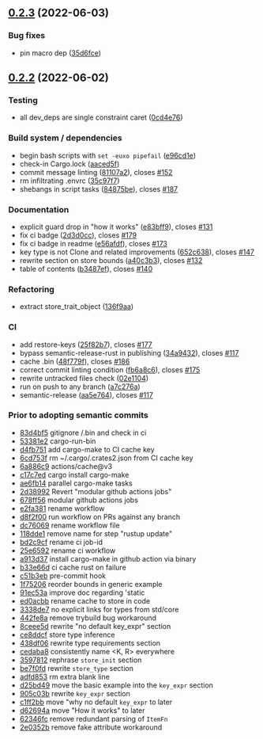 ## [0.2.3](https://github.com/mobusoperandi/michie/compare/v0.2.2...v0.2.3) (2022-06-03)


### Bug fixes

* pin macro dep ([35d6fce](https://github.com/mobusoperandi/michie/commit/35d6fcee90dda851d6115af0de80dfc1a2cdaa3b))

## [0.2.2](https://github.com/mobusoperandi/michie/compare/v0.2.1...v0.2.2) (2022-06-02)


### Testing

* all dev_deps are single constraint caret ([0cd4e76](https://github.com/mobusoperandi/michie/commit/0cd4e769b731879d15324eb0b995e51bb7170628))


### Build system / dependencies

* begin bash scripts with `set -euxo pipefail` ([e96cd1e](https://github.com/mobusoperandi/michie/commit/e96cd1e3208770e6a5479b40413249fc531565ad))
* check-in Cargo.lock ([aaced5f](https://github.com/mobusoperandi/michie/commit/aaced5fb87762195bb3e896512af48a661384ae9))
* commit message linting ([81107a2](https://github.com/mobusoperandi/michie/commit/81107a2798762eb0f60a68787ded8da183f36f74)), closes [#152](https://github.com/mobusoperandi/michie/issues/152)
* rm infiltrating .envrc ([35c97f7](https://github.com/mobusoperandi/michie/commit/35c97f7d1434b09a4e050f1e48897df4159e866b))
* shebangs in script tasks ([84875be](https://github.com/mobusoperandi/michie/commit/84875be05f29e1915577abbfbf72706d8de8d060)), closes [#187](https://github.com/mobusoperandi/michie/issues/187)


### Documentation

* explicit guard drop in "how it works" ([e83bff9](https://github.com/mobusoperandi/michie/commit/e83bff98541eb85e7a94c8e487f804b970676536)), closes [#131](https://github.com/mobusoperandi/michie/issues/131)
* fix ci badge ([2d3d0cc](https://github.com/mobusoperandi/michie/commit/2d3d0cc60fff4b3405ed54fb44a9ab4209216086)), closes [#179](https://github.com/mobusoperandi/michie/issues/179)
* fix ci badge in readme ([e56afdf](https://github.com/mobusoperandi/michie/commit/e56afdf7eeaf1544b036e0d7074c5f874b2bc2c9)), closes [#173](https://github.com/mobusoperandi/michie/issues/173)
* key type is not Clone and related improvements ([652c638](https://github.com/mobusoperandi/michie/commit/652c638d82afbf1d10dab6ba067c20b0f774aedf)), closes [#147](https://github.com/mobusoperandi/michie/issues/147)
* rewrite section on store bounds ([a40c3b3](https://github.com/mobusoperandi/michie/commit/a40c3b392f2b04a823cb654fc7ff1fe12b42543b)), closes [#132](https://github.com/mobusoperandi/michie/issues/132)
* table of contents ([b3487ef](https://github.com/mobusoperandi/michie/commit/b3487ef456c1dc9bc5a0616597b5b1b0933d74dd)), closes [#140](https://github.com/mobusoperandi/michie/issues/140)


### Refactoring

* extract store_trait_object ([136f9aa](https://github.com/mobusoperandi/michie/commit/136f9aaddef9def59e4ad07ffc26ade968ab5f81))


### CI

* add restore-keys ([25f82b7](https://github.com/mobusoperandi/michie/commit/25f82b735c57c9cad9eb440f13b2f553f02a0f28)), closes [#177](https://github.com/mobusoperandi/michie/issues/177)
* bypass semantic-release-rust in publishing ([34a9432](https://github.com/mobusoperandi/michie/commit/34a94327765f2fc29b8ba8bc46f8c79c36a2edab)), closes [#117](https://github.com/mobusoperandi/michie/issues/117)
* cache .bin ([48f779f](https://github.com/mobusoperandi/michie/commit/48f779f53c7e96f88d0df9ec16967fa04dd411a9)), closes [#186](https://github.com/mobusoperandi/michie/issues/186)
* correct commit linting condition ([fb6a8c6](https://github.com/mobusoperandi/michie/commit/fb6a8c6f39e40d7a23291742ebeac05cba287953)), closes [#175](https://github.com/mobusoperandi/michie/issues/175)
* rewrite untracked files check ([02e1104](https://github.com/mobusoperandi/michie/commit/02e1104c7e3c32999a84103861f17f7689e4bd7c))
* run on push to any branch ([a7c276a](https://github.com/mobusoperandi/michie/commit/a7c276afbb6ffaf1882f30d73234878c606d5120))
* semantic-release ([aa5e764](https://github.com/mobusoperandi/michie/commit/aa5e764068949a0d02c8a7f6cbd013548c46de91)), closes [#117](https://github.com/mobusoperandi/michie/issues/117)

### Prior to adopting semantic commits

- [83d4bf5](https://github.com/mobusoperandi/michie/commit/83d4bf5abdd5b9ef17584f32274439452da7cb30) gitignore /.bin and check in ci
- [53381e2](https://github.com/mobusoperandi/michie/commit/53381e23fe794471caebad16c84b4e4ea1fc1dca) cargo-run-bin
- [d4fb751](https://github.com/mobusoperandi/michie/commit/d4fb7515c0cb0d66a9e1baf14dd9e3c6b6070322) add cargo-make to CI cache key
- [6cd753f](https://github.com/mobusoperandi/michie/commit/6cd753fcf3203b0a415d072030004235d3f0df7b) rm ~/.cargo/.crates2.json from CI cache key
- [6a886c9](https://github.com/mobusoperandi/michie/commit/6a886c973ab3c37b69c4cb30232374a47be4bcff) actions/cache@v3
- [c17c7ed](https://github.com/mobusoperandi/michie/commit/c17c7ed18baa75de74234d261f4a1ef1223c3b9a) cargo install cargo-make
- [ae6fb14](https://github.com/mobusoperandi/michie/commit/ae6fb14d66024ad6991b1bd2cf3f860756b4e0df) parallel cargo-make tasks
- [2d38992](https://github.com/mobusoperandi/michie/commit/2d3899205f607877d8360920ebcacc3295204f8f) Revert "modular github actions jobs"
- [678ff56](https://github.com/mobusoperandi/michie/commit/678ff569e04ffb5e017b670e711fd40414acdbb4) modular github actions jobs
- [e2fa381](https://github.com/mobusoperandi/michie/commit/e2fa3812611e5ee96a2a1102209e5bf91add424d) rename workflow
- [d8f2f00](https://github.com/mobusoperandi/michie/commit/d8f2f00e7b85bfa87d2a0a94cb77f83468532584) run workflow on PRs against any branch
- [dc76069](https://github.com/mobusoperandi/michie/commit/dc76069ee36512dca6437bea39475459116512f7) rename workflow file
- [118dde1](https://github.com/mobusoperandi/michie/commit/118dde14e7cbfb0526fb720f2ecae70d91eeb03a) remove name for step "rustup update"
- [bd2c9cf](https://github.com/mobusoperandi/michie/commit/bd2c9cfc3b72cd48d3b9b18e52d8e075cc904eca) rename ci job-id
- [25e6592](https://github.com/mobusoperandi/michie/commit/25e6592fc8afea4f9852557666c176e593d44500) rename ci workflow
- [a913d37](https://github.com/mobusoperandi/michie/commit/a913d370efad8a0699ca1c3f8b2968e27263f02b) install cargo-make in github action via binary
- [b33e66d](https://github.com/mobusoperandi/michie/commit/b33e66d0721200b981014e883a71907ab12a284a) ci cache rust on failure
- [c51b3eb](https://github.com/mobusoperandi/michie/commit/c51b3ebf9fc0e2b87f8195b3608b41d614ab2651) pre-commit hook
- [1f75206](https://github.com/mobusoperandi/michie/commit/1f752065f1453e4aacee4db5b269b996e9281f6c) reorder bounds in generic example
- [91ec53a](https://github.com/mobusoperandi/michie/commit/91ec53a867bcc4530badc1844d071c3f8f026c82) improve doc regarding 'static
- [ed0acbb](https://github.com/mobusoperandi/michie/commit/ed0acbbebf1957d6d0f47697cee9d0157e87a89a) rename cache to store in code
- [3338de7](https://github.com/mobusoperandi/michie/commit/3338de7b9bb5edbeb26366725fec5672107eee02) no explicit links for types from std/core
- [442fe8a](https://github.com/mobusoperandi/michie/commit/442fe8a131aaa6219ffee4add5acaa342c903d9a) remove trybuild bug workaround
- [8ceee5d](https://github.com/mobusoperandi/michie/commit/8ceee5d8a67293fcd417739b5aa0a65a54b8eaa7) rewrite "no default key_expr" section
- [ce8ddcf](https://github.com/mobusoperandi/michie/commit/ce8ddcf3df86d43e3c15853bcde253f492942d8f) store type inference
- [438df06](https://github.com/mobusoperandi/michie/commit/438df063ee6e92e6bc3ac7ccfc0354d8726a7a7b) rewrite type requirements section
- [cedaba8](https://github.com/mobusoperandi/michie/commit/cedaba856e3bddcccf1d15fe147e032eb6e7985f) consistently name <K, R> everywhere
- [3597812](https://github.com/mobusoperandi/michie/commit/359781246eb03dcc75756ce55aeeec13c4fdd5cb) rephrase `store_init` section
- [be7f0fd](https://github.com/mobusoperandi/michie/commit/be7f0fd9b88768abe639aa60931d5d219d8b56a0) rewrite `store_type` section
- [adfd853](https://github.com/mobusoperandi/michie/commit/adfd85350669518a258c55f6930bbdefddcd0bb4) rm extra blank line
- [d25bd49](https://github.com/mobusoperandi/michie/commit/d25bd49f66144b9dfcb480a9629db7a1a8476678) move the basic example into the `key_expr` section
- [905c03b](https://github.com/mobusoperandi/michie/commit/905c03bc43d898cd14350a570a6a2faea6138627) rewrite `key_expr` section
- [c1ff2bb](https://github.com/mobusoperandi/michie/commit/c1ff2bb676f812afca7d440820213937ca7a0d9a) move "why no default `key_expr` to later
- [d62694a](https://github.com/mobusoperandi/michie/commit/d62694af6eb28dc71595bf6985413232a9c50b02) move "How it works" to later
- [62346fc](https://github.com/mobusoperandi/michie/commit/62346fc83f6080af3b1d2af43665b430eaaa5940) remove redundant parsing of `ItemFn`
- [2e0352b](https://github.com/mobusoperandi/michie/commit/2e0352bcaf044ff3be3e7e24ba7ad8ce855f6d9f) remove fake attribute workaround
